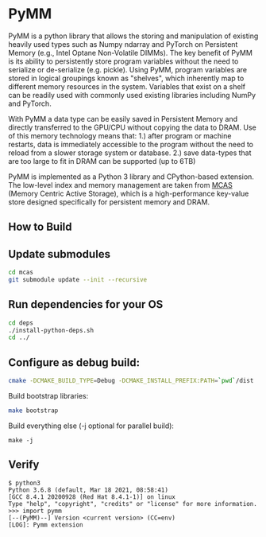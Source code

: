 # PyMM

PyMM is a python library that allows the storing and manipulation of existing heavily used types such as Numpy ndarray and PyTorch on Persistent Memory (e.g., Intel Optane Non-Volatile DIMMs). The key benefit of PyMM is its ability to persistently store program variables without the need to serialize or de-serialize (e.g. pickle).  Using PyMM, program variables are stored in logical groupings known as "shelves", which inherently map to different memory resources in the system.  Variables that exist on a shelf can be readily used with commonly used existing libraries including NumPy and PyTorch.

With PyMM a data type can be easily saved in Persistent Memory and directly transferred to the GPU/CPU without copying the data to DRAM.  Use of this memory technology means that: 
1.) after program or machine restarts, data is immediately accessible to the program without the need to reload from a slower storage system or database.
2.) save data-types that are too large to fit in DRAM can be supported (up to 6TB)

PyMM is implemented as a Python 3 library and CPython-based extension. The low-level index and memory management are taken from [MCAS](https://github.com/IBM/mcas) (Memory Centric Active Storage), which is a high-performance key-value store designed specifically for persistent memory and DRAM.


## How to Build

## Update submodules
```bash
cd mcas
git submodule update --init --recursive
```


## Run dependencies for your OS 

``` bash
cd deps
./install-python-deps.sh
cd ../
``` 

## Configure as debug build:

```bash
cmake -DCMAKE_BUILD_TYPE=Debug -DCMAKE_INSTALL_PREFIX:PATH=`pwd`/dist .. 
```

Build bootstrap libraries:

```bash
make bootstrap
```

Build everything else (-j optional for parallel build):

```
make -j
```



## Verify 
```
$ python3
Python 3.6.8 (default, Mar 18 2021, 08:58:41)
[GCC 8.4.1 20200928 (Red Hat 8.4.1-1)] on linux
Type "help", "copyright", "credits" or "license" for more information.
>>> import pymm
[--(PyMM)--] Version <current version> (CC=env)
[LOG]: Pymm extension
```	


